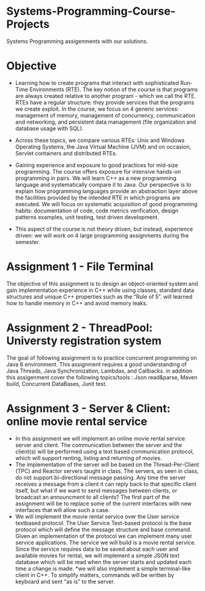 # Systems-Programming-Course-Projects
Systems Programming assigenments with our solutions.

# Objective
* Learning how to create programs that interact with sophisticated Run-Time Environments (RTE). The key notion of the course is that programs are always created relative to another program - which we call the RTE. RTEs have a regular structure: they provide services that the programs we create exploit. In the course, we focus on 4 generic services: management of memory, management of concurrency, communication and networking, and persistent data management (file organization and database usage with SQL).

* Across these topics, we compare various RTEs: Unix and Windows Operating Systems, the Java Virtual Machine (JVM) and on occasion, Servlet containers and distributed RTEs.

* Gaining experience and exposure to good practices for mid-size programming. The course offers exposure for intensive hands-on programming in pairs. We will learn C++ as a new programming language and systematically compare it to Java. Our perspective is to explain how programming languages provide an abstraction layer above the facilities provided by the intended RTE in which programs are executed. We will focus on systematic acquisition of good programming habits: documentation of code, code metrics verification, design patterns examples, unit testing, test driven development.
* This aspect of the course is not theory driven, but instead, experience driven: we will work on 4 large programming assignments during the semester.

# Assignment 1 - File Terminal
The objective of this assignment is to design an object-oriented system and gain implementation
experience in C++ while using classes, standard data structures and unique C++ properties such
as the “Rule of 5”. will learned how to handle memory in C++ and avoid memory leaks.

# Assignment 2 - ThreadPool: Universty registration system
The goal of following assignment is to practice concurrent programming on Java 8 environment. This assignment
requires a good understanding of Java Threads, Java Synchronization, Lambdas, and Callbacks. in addition this assigenment cover the following topics/tools : Json read&parse, Maven build, Concurrent DataBases, Junit test.

# Assignment 3 - Server & Client: online movie rental service
* In this assignment we will implement an online movie rental service
server and client. The communication between the server and the client(s) will be
performed using a text based communication protocol, which will support renting, listing
and returning of movies.
* The implementation of the server will be based on the Thread-Per-Client (TPC) and
Reactor servers taught in class. The servers, as seen in class, do not support bi-directional
message passing. Any time the server receives a message from a client it can reply back
to that specific client itself, but what if we want to send messages between clients, or
broadcast an announcment to all clients? The first part of the assignment will be to
replace some of the current interfaces with new interfaces that will allow such a case.
* We will implement the movie rental service over the User service textbased
protocol. The User Service Text-based protocol is the base protocol which will
define the message structure and base command. Given an implementation of the
protocol we can implement many user service applications. The service we will build is a
movie rental service. Since the service requires data to be saved about each user and
available movies for rental, we will implement a simple JSON text database which will be
read when the server starts and updated each time a change is made.
*we will also implement a simple terminal-like client in C++. To simplify matters,
commands will be written by keyboard and sent “as is” to the server.
